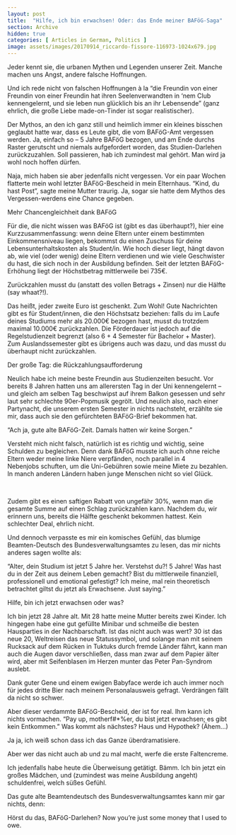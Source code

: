 ```yaml
---
layout: post
title:  "Hilfe, ich bin erwachsen! Oder: das Ende meiner BAFöG-Saga"
section: Archive
hidden: true
categories: [ Articles in German, Politics ]
image: assets/images/20170914_riccardo-fissore-116973-1024x679.jpg
---
```



Jeder kennt sie, die urbanen Mythen und Legenden unserer Zeit. Manche machen uns Angst, andere falsche Hoffnungen.

Und ich rede nicht von falschen Hoffnungen à la “die Freundin von einer Freundin von einer Freundin hat ihren Seelenverwandten in ‘nem Club kennengelernt, und sie leben nun glücklich bis an ihr Lebensende” (ganz ehrlich, die große Liebe made-on-Tinder ist sogar realistischer).

Der Mythos, an den ich ganz still und heimlich immer ein kleines bisschen geglaubt hatte war, dass es Leute gibt, die vom BAFöG-Amt vergessen werden. Ja, einfach so – 5 Jahre BAFöG bezogen, und am Ende durchs Raster gerutscht und niemals aufgefordert worden, das Studien-Darlehen zurückzuzahlen. Soll passieren, hab ich zumindest mal gehört. Man wird ja wohl noch hoffen dürfen.

Naja, mich haben sie aber jedenfalls nicht vergessen. Vor ein paar Wochen flatterte mein wohl letzter BAFöG-Bescheid in mein Elternhaus. “Kind, du hast Post”, sagte meine Mutter traurig. Ja, sogar sie hatte dem Mythos des Vergessen-werdens eine Chance gegeben.

Mehr Chancengleichheit dank BAFöG

Für die, die nicht wissen was BAFöG ist (gibt es das überhaupt?), hier eine Kurzzusammenfassung: wenn deine Eltern unter einem bestimmten Einkommensniveau liegen, bekommst du einen Zuschuss für deine Lebensunterhaltskosten als Student/in. Wie hoch dieser liegt, hängt davon ab, wie viel (oder wenig) deine Eltern verdienen und wie viele Geschwister du hast, die sich noch in der Ausbildung befinden. Seit der letzten BAFöG-Erhöhung liegt der Höchstbetrag mittlerweile bei 735€.

Zurückzahlen musst du (anstatt des vollen Betrags + Zinsen) nur die Hälfte (say whaat?!).

Das heißt, jeder zweite Euro ist geschenkt. Zum Wohl! Gute Nachrichten gibt es für Student/innen, die den Höchstsatz beziehen: falls du im Laufe deines Studiums mehr als 20.000€ bezogen hast, musst du trotzdem maximal 10.000€ zurückzahlen. Die Förderdauer ist jedoch auf die Regelstudienzeit begrenzt (also 6 + 4 Semester für Bachelor + Master). Zum Auslandssemester gibt es übrigens auch was dazu, und das musst du überhaupt nicht zurückzahlen.

Der große Tag: die Rückzahlungsaufforderung

Neulich habe ich meine beste Freundin aus Studienzeiten besucht. Vor bereits 8 Jahren hatten uns am allerersten Tag in der Uni kennengelernt – und gleich am selben Tag beschwipst auf ihrem Balkon gesessen und sehr laut sehr schlechte 90er-Popmusik gegrölt. Und neulich also, nach einer Partynacht, die unserem ersten Semester in nichts nachsteht, erzählte sie mir, dass auch sie den gefürchteten BAFöG-Brief bekommen hat.

“Ach ja, gute alte BAFöG-Zeit. Damals hatten wir keine Sorgen.”

Versteht mich nicht falsch, natürlich ist es richtig und wichtig, seine Schulden zu begleichen. Denn dank BAFöG musste ich auch ohne reiche Eltern weder meine linke Niere verpfänden, noch parallel in 4 Nebenjobs schuften, um die Uni-Gebühren sowie meine Miete zu bezahlen. In manch anderen Ländern haben junge Menschen nicht so viel Glück.



 

Zudem gibt es einen saftigen Rabatt von ungefähr 30%, wenn man die gesamte Summe auf einen Schlag zurückzahlen kann. Nachdem du, wir erinnern uns, bereits die Hälfte geschenkt bekommen hattest. Kein schlechter Deal, ehrlich nicht.

Und dennoch verpasste es mir ein komisches Gefühl, das blumige Beamten-Deutsch des Bundesverwaltungsamtes zu lesen, das mir nichts anderes sagen wollte als:

“Alter, dein Studium ist jetzt 5 Jahre her. Verstehst du?! 5 Jahre! Was hast du in der Zeit aus deinem Leben gemacht? Bist du mittlerweile finanziell, professionell und emotional gefestigt? Ich meine, mal rein theoretisch betrachtet giltst du jetzt als Erwachsene. Just saying.”

Hilfe, bin ich jetzt erwachsen oder was?

Ich bin jetzt 28 Jahre alt. Mit 28 hatte meine Mutter bereits zwei Kinder. Ich hingegen habe eine gut gefüllte Minibar und schmeiße die besten Hausparties in der Nachbarschaft. Ist das nicht auch was wert? 30 ist das neue 20, Weltreisen das neue Statussymbol, und solange man mit seinem Rucksack auf dem Rücken in Tuktuks durch fremde Länder fährt, kann man auch die Augen davor verschließen, dass man zwar auf dem Papier älter wird, aber mit Seifenblasen im Herzen munter das Peter Pan-Syndrom auslebt.

Dank guter Gene und einem ewigen Babyface werde ich auch immer noch für jedes dritte Bier nach meinem Personalausweis gefragt. Verdrängen fällt da nicht so schwer.

Aber dieser verdammte BAFöG-Bescheid, der ist for real. Ihm kann ich nichts vormachen. “Pay up, motherf#*%er, du bist jetzt erwachsen; es gibt kein Entkommen.” Was kommt als nächstes? Haus und Hypothek? (Ähem…)

Ja ja, ich weiß schon dass ich das Ganze überdramatisiere.

Aber wer das nicht auch ab und zu mal macht, werfe die erste Faltencreme.

Ich jedenfalls habe heute die Überweisung getätigt. Bämm. Ich bin jetzt ein großes Mädchen, und (zumindest was meine Ausbildung angeht) schuldenfrei, welch süßes Gefühl.

Das gute alte Beamtendeutsch des Bundesverwaltungsamtes kann mir gar nichts, denn:

Hörst du das, BAFöG-Darlehen? Now you’re just some money that I used to owe.



 

